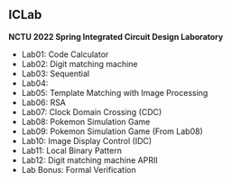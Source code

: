 ## ICLab
**NCTU 2022 Spring Integrated Circuit Design Laboratory**
- Lab01: Code Calculator
- Lab02: Digit matching machine
- Lab03: Sequential
- Lab04:
- Lab05: Template Matching with Image Processing
- Lab06: RSA
- Lab07: Clock Domain Crossing (CDC)
- Lab08: Pokemon Simulation Game
- Lab09: Pokemon Simulation Game (From Lab08)
- Lab10: Image Display Control (IDC)
- Lab11: Local Binary Pattern
- Lab12: Digit matching machine APRII
- Lab Bonus: Formal Verification
